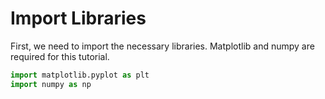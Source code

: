 # Import Libraries

First, we need to import the necessary libraries. Matplotlib and numpy are required for this tutorial.

```python
import matplotlib.pyplot as plt
import numpy as np
```
